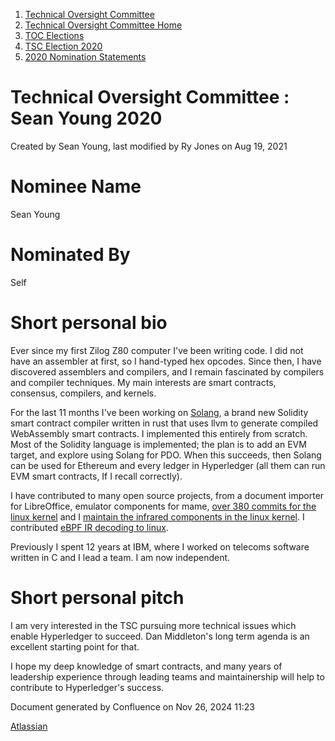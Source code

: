 1. [Technical Oversight Committee](index.html)
2. [Technical Oversight Committee Home](Technical-Oversight-Committee-Home_21430274.html)
3. [TOC Elections](TOC-Elections_21448771.html)
4. [TSC Election 2020](TSC-Election-2020_21434260.html)
5. [2020 Nomination Statements](2020-Nomination-Statements_21451712.html)

# Technical Oversight Committee : Sean Young 2020

Created by Sean Young, last modified by Ry Jones on Aug 19, 2021

# Nominee Name

Sean Young

# Nominated By

Self

# Short personal bio

Ever since my first Zilog Z80 computer I've been writing code. I did not have an assembler at first, so I hand-typed hex opcodes. Since then, I have discovered assemblers and compilers, and I remain fascinated by compilers and compiler techniques. My main interests are smart contracts, consensus, compilers, and kernels.

For the last 11 months I've been working on [Solang](https://solang.readthedocs.io/), a brand new Solidity smart contract compiler written in rust that uses llvm to generate compiled WebAssembly smart contracts. I implemented this entirely from scratch. Most of the Solidity language is implemented; the plan is to add an EVM target, and explore using Solang for PDO. When this succeeds, then Solang can be used for Ethereum and every ledger in Hyperledger (all them can run EVM smart contracts, If I recall correctly).

I have contributed to many open source projects, from a document importer for LibreOffice, emulator components for mame, [over 380 commits for the linux kernel](https://git.kernel.org/pub/scm/linux/kernel/git/stable/linux.git/log/?qt=author&q=sean%40mess.org) and I [maintain the infrared components in the linux kernel](https://git.kernel.org/pub/scm/linux/kernel/git/stable/linux.git/tree/MAINTAINERS?id=20a7b6be0514334a30a4306331a4bcf6f78e451a#n14559). I contributed [eBPF IR decoding to linux](https://lwn.net/Articles/759188/).

Previously I spent 12 years at IBM, where I worked on telecoms software written in C and I lead a team. I am now independent.

# Short personal pitch

I am very interested in the TSC pursuing more technical issues which enable Hyperledger to succeed. Dan Middleton's long term agenda is an excellent starting point for that.

I hope my deep knowledge of smart contracts, and many years of leadership experience through leading teams and maintainership will help to contribute to Hyperledger's success.

Document generated by Confluence on Nov 26, 2024 11:23

[Atlassian](http://www.atlassian.com/)
